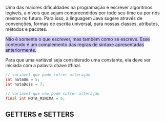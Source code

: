 Uma das maiores dificuldades na programação é escrever algoritmos legíveis, a níveis que sejam compreendidos por todo seu time ou por nós mesmo no futuro. Para isso, a linguagem Java sugere através de convenções, formas de escrita universal, para nossas classes, atributos, métodos e pacotes. 

<span style="background:#d2cbff">Não é somente o que escrever, mas também como se escreve. Esse conteúdo é um complemento das regras de sintaxe apresentadas anteriormente. </span>

Para que uma variável seja considerado uma constante, ela deve ser iniciada com a palavra chave #final. 
```Java
// variável que pode sofrer alteração
int notaUm = 5;
int notaDois = 7;

// variável que não pode sofrer alteração
final int NOTA_MINIMA = 6;
```

## GETTERS e SETTERS

